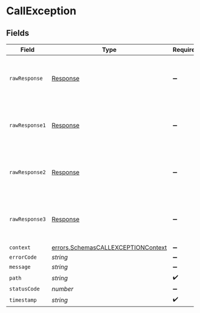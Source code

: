 # CallException


## Fields

| Field                                                                                           | Type                                                                                            | Required                                                                                        | Description                                                                                     |
| ----------------------------------------------------------------------------------------------- | ----------------------------------------------------------------------------------------------- | ----------------------------------------------------------------------------------------------- | ----------------------------------------------------------------------------------------------- |
| `rawResponse`                                                                                   | [Response](https://developer.mozilla.org/en-US/docs/Web/API/Response)                           | :heavy_minus_sign:                                                                              | Raw HTTP response; suitable for custom response parsing                                         |
| `rawResponse1`                                                                                  | [Response](https://developer.mozilla.org/en-US/docs/Web/API/Response)                           | :heavy_minus_sign:                                                                              | Raw HTTP response; suitable for custom response parsing                                         |
| `rawResponse2`                                                                                  | [Response](https://developer.mozilla.org/en-US/docs/Web/API/Response)                           | :heavy_minus_sign:                                                                              | Raw HTTP response; suitable for custom response parsing                                         |
| `rawResponse3`                                                                                  | [Response](https://developer.mozilla.org/en-US/docs/Web/API/Response)                           | :heavy_minus_sign:                                                                              | Raw HTTP response; suitable for custom response parsing                                         |
| `context`                                                                                       | [errors.SchemasCALLEXCEPTIONContext](../../../sdk/models/errors/schemascallexceptioncontext.md) | :heavy_minus_sign:                                                                              | N/A                                                                                             |
| `errorCode`                                                                                     | *string*                                                                                        | :heavy_minus_sign:                                                                              | N/A                                                                                             |
| `message`                                                                                       | *string*                                                                                        | :heavy_minus_sign:                                                                              | N/A                                                                                             |
| `path`                                                                                          | *string*                                                                                        | :heavy_check_mark:                                                                              | N/A                                                                                             |
| `statusCode`                                                                                    | *number*                                                                                        | :heavy_minus_sign:                                                                              | N/A                                                                                             |
| `timestamp`                                                                                     | *string*                                                                                        | :heavy_check_mark:                                                                              | N/A                                                                                             |